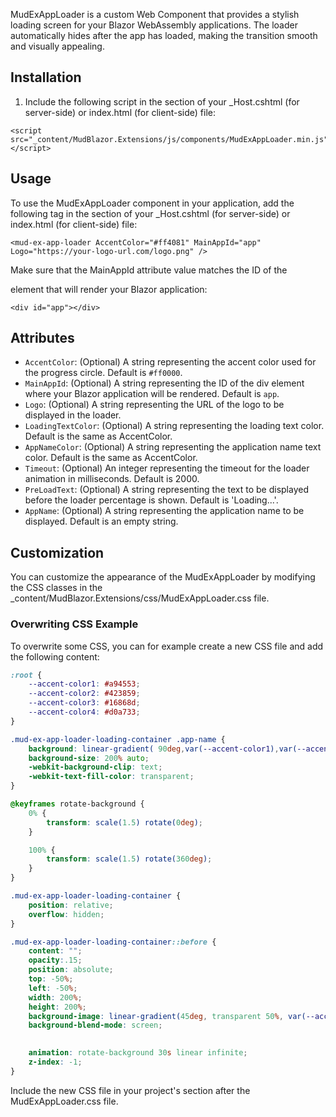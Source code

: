 ﻿MudExAppLoader is a custom Web Component that provides a stylish loading screen for your Blazor WebAssembly applications. The loader automatically hides after the app has loaded, making the transition smooth and visually appealing.

## Installation

1. Include the following script in the <head> section of your _Host.cshtml (for server-side) or index.html (for client-side) file:

```
<script src="_content/MudBlazor.Extensions/js/components/MudExAppLoader.min.js"></script>
```

## Usage

To use the MudExAppLoader component in your application, add the following tag in the <body> section of your _Host.cshtml (for server-side) or index.html (for client-side) file:

```
<mud-ex-app-loader AccentColor="#ff4081" MainAppId="app" Logo="https://your-logo-url.com/logo.png" />
```

Make sure that the MainAppId attribute value matches the ID of the <div> element that will render your Blazor application:

```
<div id="app"></div>
```

## Attributes

- `AccentColor`: (Optional) A string representing the accent color used for the progress circle. Default is `#ff0000`.
- `MainAppId`: (Optional) A string representing the ID of the div element where your Blazor application will be rendered. Default is `app`.
- `Logo`: (Optional) A string representing the URL of the logo to be displayed in the loader.
- `LoadingTextColor`: (Optional) A string representing the loading text color. Default is the same as AccentColor.
- `AppNameColor`: (Optional) A string representing the application name text color. Default is the same as AccentColor.
- `Timeout`:  (Optional) An integer representing the timeout for the loader animation in milliseconds. Default is 2000.
- `PreLoadText`: (Optional) A string representing the text to be displayed before the loader percentage is shown. Default is 'Loading...'.
- `AppName`: (Optional) A string representing the application name to be displayed. Default is an empty string.


## Customization

You can customize the appearance of the MudExAppLoader by modifying the CSS classes in the _content/MudBlazor.Extensions/css/MudExAppLoader.css file.

### Overwriting CSS Example

To overwrite some CSS, you can for example create a new CSS file and add the following content:

```css
:root {
    --accent-color1: #a94553;
    --accent-color2: #423859;
    --accent-color3: #16868d;
    --accent-color4: #d0a733;
}

.mud-ex-app-loader-loading-container .app-name {
    background: linear-gradient( 90deg,var(--accent-color1),var(--accent-color2),var(--accent-color3),var(--accent-color4));
    background-size: 200% auto;
    -webkit-background-clip: text;
    -webkit-text-fill-color: transparent;
}

@keyframes rotate-background {
    0% {
        transform: scale(1.5) rotate(0deg);
    }

    100% {
        transform: scale(1.5) rotate(360deg);
    }
}

.mud-ex-app-loader-loading-container {
    position: relative;
    overflow: hidden;
}

.mud-ex-app-loader-loading-container::before {
    content: "";
    opacity:.15;
    position: absolute;
    top: -50%;
    left: -50%;
    width: 200%;
    height: 200%;
    background-image: linear-gradient(45deg, transparent 50%, var(--accent-color1) 50%), linear-gradient(135deg, transparent 50%, var(--accent-color2) 50%), linear-gradient(-135deg, transparent 50%, var(--accent-color3) 50%), linear-gradient(-45deg, transparent 50%, var(--accent-color4) 50%);
    background-blend-mode: screen;

    
    animation: rotate-background 30s linear infinite;
    z-index: -1;
}
```

Include the new CSS file in your project's <head> section after the MudExAppLoader.css file.
